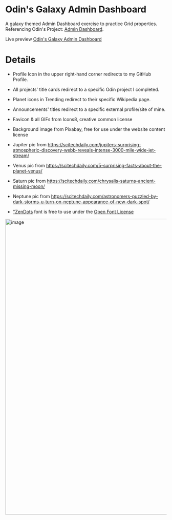 # Odin's Galaxy Admin Dashboard

A galaxy themed Admin Dashboard exercise to practice Grid properties. Referencing Odin's Project: [Admin Dashboard](https://www.theodinproject.com/lessons/node-path-intermediate-html-and-css-admin-dashboard).

Live preview [Odin's Galaxy Admin Dashboard](https://arsenlenaslov.github.io/Admin-Dashboard/)

# Details
- Profile Icon in the upper right-hand corner redirects to my GitHub Profile.
- All projects' title cards redirect to a specific Odin project I completed.
- Planet icons in Trending redirect to their specific Wikipedia page.
- Announcements' titles redirect to a specific external profile/site of mine.

- Favicon & all GIFs from Icons8, creative common license
- Background image from Pixabay, free for use under the website content license
- Jupiter pic from https://scitechdaily.com/jupiters-surprising-atmospheric-discovery-webb-reveals-intense-3000-mile-wide-jet-stream/
- Venus pic from https://scitechdaily.com/5-surprising-facts-about-the-planet-venus/
- Saturn pic from https://scitechdaily.com/chrysalis-saturns-ancient-missing-moon/
- Neptune pic from https://scitechdaily.com/astronomers-puzzled-by-dark-storms-u-turn-on-neptune-appearance-of-new-dark-spot/
- ["ZenDots](https://www.cufonfonts.com/font/zen-dots) font is free to use under the [Open Font License](https://openfontlicense.org/)

<img width="1903" height="922" alt="image" src="https://github.com/user-attachments/assets/7c6d41b9-5975-438c-81c0-8e4f695afd6b" />


